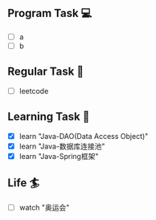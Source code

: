 

## Program Task  💻
- [ ] a
- [ ] b

## Regular Task  🤡
- [ ] leetcode

## Learning Task 🎯
- [x] learn "Java-DAO(Data Access Object)"
- [x] learn "Java-数据库连接池"
- [x] learn "Java-Spring框架"

## Life 🏄
- [ ] watch "奥运会"